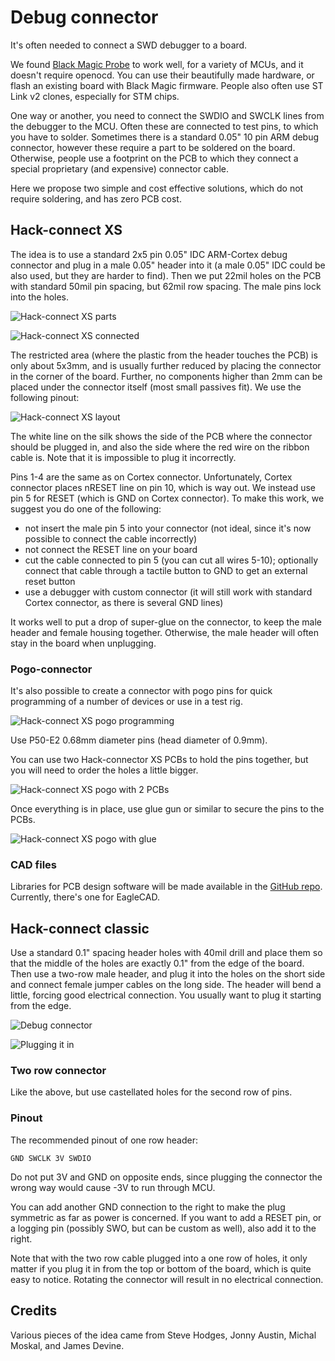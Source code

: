 # Debug connector

It's often needed to connect a SWD debugger to a board.

We found [Black Magic Probe](https://github.com/blacksphere/blackmagic/wiki) to work well,
for a variety of MCUs, and it doesn't require openocd.
You can use their beautifully made hardware, or flash an existing
board with Black Magic firmware.
People also often use ST Link v2 clones, especially for STM chips.

One way or another, you need to connect the SWDIO and SWCLK lines from the
debugger to the MCU.
Often these are connected to test pins, to which you have to solder.
Sometimes there is a standard 0.05" 10 pin ARM debug connector,
however these require a part to be soldered on the board.
Otherwise, people use a footprint on the PCB to which they connect a 
special proprietary (and expensive) connector cable.

Here we propose two simple and cost effective solutions, which do not require soldering,
and has zero PCB cost.

## Hack-connect XS

The idea is to use a standard 2x5 pin 0.05" IDC ARM-Cortex debug connector
and plug in a male 0.05" header into it (a male 0.05" IDC could be also used,
but they are harder to find).
Then we put 22mil holes on the PCB with standard 50mil pin spacing, but 62mil row spacing.
The male pins lock into the holes.

![Hack-connect XS parts](../../docs/static/hardware/dbg/xs-parts.jpg)

![Hack-connect XS connected](../../docs/static/hardware/dbg/xs-connected.jpg)

The restricted area (where the plastic from the header touches the PCB) is only about 5x3mm, 
and is usually further reduced by placing the connector in the corner of the board.
Further, no components higher than 2mm can be placed under the connector itself
(most small passives fit).
We use the following pinout:

![Hack-connect XS layout](../../docs/static/hardware/dbg/xs-layout.png)

The white line on the silk shows the side of the PCB where the connector should be plugged in,
and also the side where the red wire on the ribbon cable is.
Note that it is impossible to plug it incorrectly.

Pins 1-4 are the same as on Cortex connector.
Unfortunately, Cortex connector places nRESET line on pin 10, which is way out.
We instead use pin 5 for RESET (which is GND on Cortex connector).
To make this work, we suggest you do one of the following:
* not insert the male pin 5 into your connector (not ideal, since it's now possible to connect the cable incorrectly)
* not connect the RESET line on your board
* cut the cable connected to pin 5 (you can cut all wires 5-10); optionally connect that cable through a tactile button to GND to get an external reset button
* use a debugger with custom connector (it will still work with standard Cortex connector, as there is several GND lines)

It works well to put a drop of super-glue on the connector, to keep the male header and female housing together.
Otherwise, the male header will often stay in the board when unplugging.

### Pogo-connector

It's also possible to create a connector with pogo pins for quick programming of a number of devices
or use in a test rig.

![Hack-connect XS pogo programming](../../docs/static/hardware/dbg/xs-pogo-prog.jpg)

Use P50-E2 0.68mm diameter pins (head diameter of 0.9mm).

You can use two Hack-connector XS PCBs to hold the pins together,
but you will need to order the holes a little bigger.

![Hack-connect XS pogo with 2 PCBs](../../docs/static/hardware/dbg/xs-pogo-pcb.jpg)

Once everything is in place, use glue gun or similar to secure the pins to the PCBs.

![Hack-connect XS pogo with glue](../../docs/static/hardware/dbg/xs-pogo-glue.jpg)

### CAD files

Libraries for PCB design software will be made available 
in the [GitHub repo](https://github.com/microsoft/pxt-arcade/tree/master/docs/hardware/dbg).
Currently, there's one for EagleCAD.


## Hack-connect classic

Use a standard 0.1" spacing header holes with 40mil drill and place them so that
the middle of the holes are exactly 0.1" from the edge of the board.
Then use a two-row male header, and plug it into the holes on the short side
and connect female jumper cables on the long side.
The header will bend a little, forcing good electrical connection.
You usually want to plug it starting from the edge.

![Debug connector](/docs/static/hardware/dbg/dbg.jpg)

![Plugging it in](/docs/static/hardware/dbg/dbgplug.gif)


### Two row connector

Like the above, but use castellated holes for the second row of pins.

### Pinout

The recommended pinout of one row header:

```
GND SWCLK 3V SWDIO
```

Do not put 3V and GND on opposite ends, since plugging the connector the wrong way
would cause -3V to run through MCU.

You can add another GND connection to the right to make the plug symmetric as far
as power is concerned.
If you want to add a RESET pin, or a logging pin (possibly SWO, but can be custom as well),
also add it to the right.

Note that with the two row cable plugged into a one row of holes, it only
matter if you plug it in from the top or bottom of the board, which is quite
easy to notice.
Rotating the connector will result in no electrical connection.


## Credits

Various pieces of the idea came from Steve Hodges, Jonny Austin, Michal Moskal, and James Devine.
